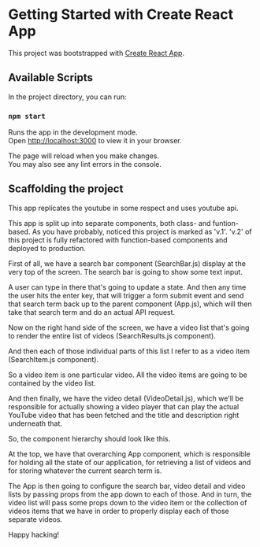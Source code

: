 # Getting Started with Create React App

This project was bootstrapped with [Create React App](https://github.com/facebook/create-react-app).

## Available Scripts

In the project directory, you can run:

### `npm start`

Runs the app in the development mode.\
Open [http://localhost:3000](http://localhost:3000) to view it in your browser.

The page will reload when you make changes.\
You may also see any lint errors in the console.

## Scaffolding the project

This app replicates the youtube in some respect and uses youtube api.

This app is split up into separate components, both class- and funtion-based. As you have probably, noticed this project is marked as 'v.1'. 'v.2' of this project is fully refactored with function-based components and deployed to production.

First of all, we have a search bar component (SearchBar.js) display at the very top of the screen. The search bar is going to show some text input.

A user can type in there that's going to update a state. And then any time the user hits the enter key, that will trigger a form submit event and send that search term back up to the parent component (App.js), which will then take that search term and do an actual API request.

Now on the right hand side of the screen, we have a video list that's going to render the entire list of videos (SearchResults.js component).

And then each of those individual parts of this list I refer to as a video item (SearchItem.js component).

So a video item is one particular video. All the video items are going to be contained by the video list.

And then finally, we have the video detail (VideoDetail.js), which we'll be responsible for actually showing a video player that can play the actual YouTube video that has been fetched and the title and description right underneath that.

So, the component hierarchy should look like this.

At the top, we have that overarching App component, which is responsible for
holding all the state of our application, for retrieving a list of videos and for storing whatever the current search term is.

The App is then going to configure the search bar, video detail and video lists by passing props from the app down to each of those. And in turn, the video list will pass some props down to the video item or the collection of videos items that we have in order to properly display each of those separate videos.

Happy hacking!

